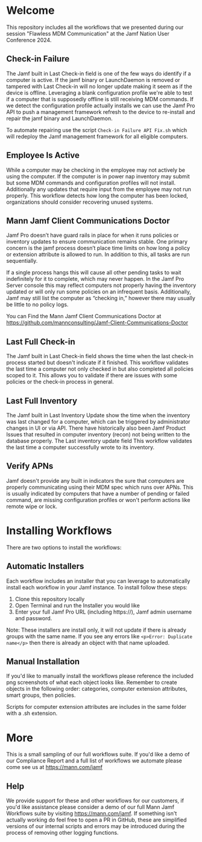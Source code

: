 # Welcome
This repository includes all the workflows that we presented during our session "Flawless MDM Communication" at the Jamf Nation User Conference 2024.

## Check-in Failure
The Jamf built in Last Check-in field is one of the few ways do identify if a computer is active. If the jamf binary or LaunchDaemon is removed or tampered with Last Check-in will no longer update making it seem as if the device is offline. Leveraging a blank configuration profile we're able to test if a computer that is supposedly offline is still receiving MDM commands. If we detect the configuration profile actually installs we can use the Jamf Pro API to push a management framework refresh to the device to re-install and repair the jamf binary and LaunchDaemon.

To automate repairing use the script `Check-in Failure API Fix.sh` which will redeploy the Jamf management framework for all eligible computers.

## Employee Is Active
While a computer may be checking in the employee may not actively be using the computer. If the computer is in power nap inventory may submit but some MDM commands and configuration profiles will not install. Additionally any updates that require input from the employee may not run properly. This workflow detects how long the computer has been locked, organizations should consider recovering unused systems.

## Mann Jamf Client Communications Doctor
Jamf Pro doesn’t have guard rails in place for when it runs policies or inventory updates to ensure communication remains stable. One primary concern is the jamf process doesn’t place time limits on how long a policy or extension attribute is allowed to run. In addition to this, all tasks are run sequentially.

If a single process hangs this will cause all other pending tasks to wait indefinitely for it to complete, which may never happen. In the Jamf Pro Server console this may reflect computers not properly having the inventory updated or will only run some policies on an infrequent basis.  Additionally, Jamf may still list the computer as “checking in,” however there may usually be little to no policy logs.

You can Find the Mann Jamf Client Communications Doctor at https://github.com/mannconsulting/Jamf-Client-Communications-Doctor

## Last Full Check-in
The Jamf built in Last Check-in field shows the time when the last check-in process started but doesn't indicate if it finished. This workflow validates the last time a computer not only checked in but also completed all policies scoped to it. This allows you to validate if there are issues with some policies or the check-in process in general.

## Last Full Inventory
The Jamf built in Last Inventory Update show the time when the inventory was last changed for a computer, which can be triggered by administrator changes in UI or via API. There have historically also been Jamf Product Issues that resulted in computer inventory (recon) not being written to the database properly. The Last inventory update field This workflow validates the last time a computer successfully wrote to its inventory.

## Verify APNs
Jamf doesn't provide any built in indicators the sure that computers are properly communicating using their MDM spec which runs over APNs. This is usually indicated by computers that have a number of pending or failed command, are missing configuration profiles or won't perform actions like remote wipe or lock.

# Installing Workflows
There are two options to install the workflows:

## Automatic Installers
Each workflow includes an installer that you can leverage to automatically install each workflow in your Jamf instance. To install follow these steps:
1. Clone this repository locally
2. Open Terminal and run the Installer you would like
3. Enter your full Jamf Pro URL (including https://), Jamf admin username and password.

Note: These installers are install only, it will not update if there is already groups with the same name.  If you see any errors like `<p>Error: Duplicate name</p>` then there is already an object with that name uploaded.

## Manual Installation
If you'd like to manually install the workflows please reference the included png screenshots of what each object looks like.  Remember to create objects in the following order: categories, computer extension attributes, smart groups, then policies.

Scripts for computer extension attributes are includes in the same folder with a .sh extension.

# More
This is a small sampling of our full workflows suite. If you'd like a demo of our Compliance Report and a full list of workflows we automate please come see us at https://mann.com/jamf

## Help
We provide support for these and other workflows for our customers, if you'd like assistance please consider a demo of our full Mann Jamf Workflows suite by visiting https://mann.com/jamf. If something isn't actually working do feel free to open a PR in GitHub, these are simplified versions of our internal scripts and errors may be introduced during the process of removing other logging functions.
